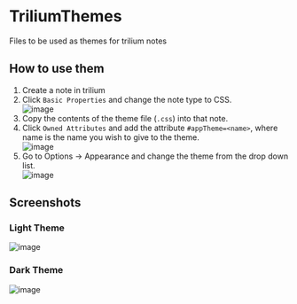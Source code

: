 # TriliumThemes
Files to be used as themes for trilium notes

## How to use them
1. Create a note in trilium
2. Click `Basic Properties` and change the note type to CSS.<br/>![image](https://github.com/FalcoGer/TriliumThemes/assets/16250196/2b538f0d-00d2-43b5-b26b-d003f85d3f13)
3. Copy the contents of the theme file (`.css`) into that note.
4. Click `Owned Attributes` and add the attribute `#appTheme=<name>`, where name is the name you wish to give to the theme.<br/>![image](https://github.com/FalcoGer/TriliumThemes/assets/16250196/6b769519-e025-4f62-bd2f-f8a7d02cb2ec)
5. Go to Options -> Appearance and change the theme from the drop down list.<br/>![image](https://github.com/FalcoGer/TriliumThemes/assets/16250196/716e6c5e-ffbe-4e27-982b-f2907e4c8ac7)

## Screenshots
### Light Theme
![image](https://github.com/FalcoGer/TriliumThemes/assets/16250196/a60dc2a7-ffc0-4be2-80fa-316e8f089d14)
### Dark Theme
![image](https://github.com/FalcoGer/TriliumThemes/assets/16250196/c3af190f-922e-46f1-9d42-48be5373afb0)
